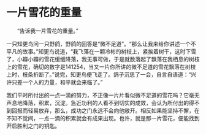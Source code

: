 # 一片雪花的重量
　　“告诉我一片雪花的重量。” 

 一只知更鸟问一只野鸽，野鸽的回答是“微不足道”。“那么让我来给你讲述一个不平凡的故事。”知更鸟说道，“我飞落在一颗冷彬的树枝上，紧挨着树干，这时下雪了，小瓣小瓣的雪花缓缓降落，我无事可做，于是就数落起了飘落在我栖息的树枝上的雪花，确切的数字是141254，当又一片你所讲的微不足道的雪花飘落在树枝上时，枝条折断了。”说完，知更鸟便飞走了。鸽子沉思了一会，自言自语道：“兴许只差一个人的力量，和平就会来临了。” 

 我们平时所付出的一点一滴的努力，不正像一片片看似微不足道的雪花吗？它毫无声息地降落，积累，沉淀。急近功利的人看不到切实的成效，会认为所付出的得不到回报而轻易放弃，那么，成功之门永远不会向他敞开。相反如果能坚持不懈，在不知不觉间，一点一滴的积累就会有成果出现。也许，就是那一片雪花，便能找到开启胜利之门的钥匙。
 